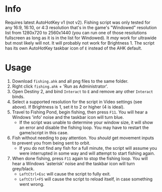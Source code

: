 # Info
Requires latest AutoHotKey v1 (not v2).
Fishing script was only tested for any 16:9, 16:10, or 4:3 resolution that's in the game's "Windowed" resolution list from 1280x720 to 2560x1440 (you can run one of those resolutions fullscreen as long as it is in the list for Windowed). It _may_ work for ultrawide but most likely will not. It will probably not work for Brightness 1.
The script has its own AutoHotKey taskbar icon of `E` instead of the AHK default.

# Usage
1. Download `fishing.ahk` and all png files to the same folder.
2. Right click `fishing.ahk` + 'Run as Administrator'.
3. Open Destiny 2, and bind `Interact` to `E` and remove any other `Interact` binds.
4. Select a supported resolution for the script in Video settings (see above). If Brightness is 1, set it to 2 or higher (4 is ideal).
5. Travel to Fishing Pond, begin fishing, then press `F11`. You will hear a Windows 'info' noise and the taskbar icon will turn blue.
   - If the script was unable to determine your window size, it will show an error and disable the fishing loop. You may have to restart the game/script in this case.
6. Fish without needing to pay attention. You _should_ get movement inputs to prevent you from being sent to orbit.
   - If you do not find any fish for a full minute, the script will assume you were interrupted in some way and will attempt to start fishing again.
7. When done fishing, press `F11` again to stop the fishing loop. You will hear a Windows 'asterisk' noise and the taskbar icon will turn grey/black.
   - `LeftCtrl+Esc` will cause the script to fully exit.
   - `LeftCtrl+F5` will cause the script to reload itself, in case something went wrong.
